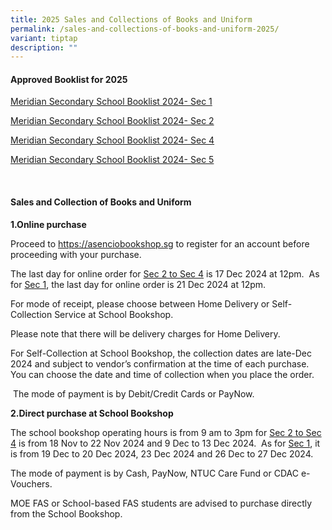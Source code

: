 ```yaml
---
title: 2025 Sales and Collections of Books and Uniform
permalink: /sales-and-collections-of-books-and-uniform-2025/
variant: tiptap
description: ""
---
```

<h4><strong>Approved Booklist for 2025</strong></h4>
<p><a href="/files/Booklists/meridian secondary school booklist 2024 - sec 1.pdf" rel="noopener nofollow" target="_blank">Meridian Secondary School Booklist 2024- Sec 1</a>
</p>
<p><a href="/files/Booklists/meridian secondary school booklist 2024 - sec 2.pdf" rel="noopener nofollow" target="_blank">Meridian Secondary School Booklist 2024- Sec 2</a>
</p>
<p><a href="/files/Booklists/meridian secondary school booklist 2024 - sec 4.pdf" rel="noopener nofollow" target="_blank">Meridian Secondary School Booklist 2024- Sec 4</a>
</p>
<p><a href="/files/Booklists/meridian secondary school booklist 2024 - sec 5.pdf" rel="noopener nofollow" target="_blank">Meridian Secondary School Booklist 2024- Sec 5</a>
</p>
<p>&nbsp;</p>
<h4><strong>Sales and Collection of Books and Uniform</strong></h4>
<p></p>
<p><strong>1.Online purchase</strong>
</p>
<p>Proceed to&nbsp;<a href="https://asenciobookshop.sg" rel="noopener noreferrer nofollow" target="_blank">https://asenciobookshop.sg</a> to register
for an account before proceeding with your purchase.</p>
<p></p>
<p>The last day for online order for <u>Sec 2 to Sec 4</u> is 17 Dec 2024 at
12pm.&nbsp; As for <u>Sec 1</u>, the last day for online order is 21 Dec
2024 at 12pm.</p>
<p></p>
<p>For mode of receipt, please choose between Home Delivery or Self-Collection
Service at School Bookshop.</p>
<p></p>
<p>Please note that there will be delivery charges for Home Delivery.</p>
<p></p>
<p>For Self-Collection at School Bookshop, the collection dates are late-Dec
2024 and subject to vendor’s confirmation at the time of each purchase.
You can choose the date and time of collection when you place the order.</p>
<p>&nbsp;The mode of payment is by Debit/Credit Cards or PayNow.</p>
<p><strong>2.Direct purchase at School Bookshop</strong>
</p>
<p>The school bookshop operating hours is from 9 am to 3pm for <u>Sec 2 to Sec 4</u> is
from 18 Nov to 22 Nov 2024 and 9 Dec to 13 Dec 2024.&nbsp; As for <u>Sec 1</u>,
it is from 19 Dec to 20 Dec 2024, 23 Dec 2024 and 26 Dec to 27 Dec 2024.</p>
<p></p>
<p>The mode of payment is by Cash, PayNow, NTUC Care Fund or CDAC e-Vouchers.</p>
<p>MOE FAS or School-based FAS students are advised to purchase directly
from the School Bookshop.</p>
<p>&nbsp;</p>